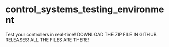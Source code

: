 # control_systems_testing_environment
Test your controllers in real-time!
DOWNLOAD THE ZIP FILE IN GITHUB RELEASES! ALL THE FILES ARE THERE!

